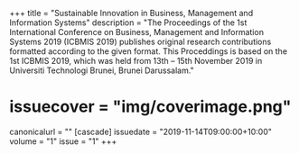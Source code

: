 +++
title = "Sustainable Innovation in Business, Management and Information Systems"
description = "The Proceedings of the 1st International Conference on Business, Management and Information Systems 2019 (ICBMIS 2019) publishes original research contributions formatted according to the given format. This Proceddings is based on the 1st ICBMIS 2019, which was held from 13th – 15th November 2019 in Universiti Technologi Brunei, Brunei Darussalam."
# issuecover = "img/coverimage.png"
canonicalurl = ""
[cascade]
  issuedate = "2019-11-14T09:00:00+10:00"
  volume = "1"
  issue = "1"
+++
